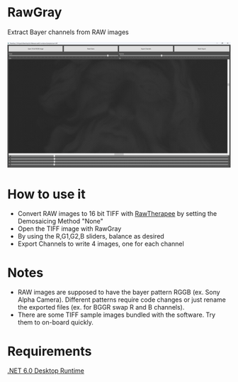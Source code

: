# RawGray

Extract Bayer channels from RAW images

![Screenshot](docs/screen.png)

# How to use it

- Convert RAW images to 16 bit TIFF with [RawTherapee](https://www.rawtherapee.com) by setting the Demosaicing Method "None"
- Open the TIFF image with RawGray
- By using the R,G1,G2,B sliders, balance as desired
- Export Channels to write 4 images, one for each channel

# Notes

- RAW images are supposed to have the bayer pattern RGGB (ex. Sony Alpha Camera). Different patterns require code changes or just rename the exported files (ex. for BGGR swap R and B channels).
- There are some TIFF sample images bundled with the software. Try them to on-board quickly.

# Requirements

[.NET 6.0 Desktop Runtime](https://dotnet.microsoft.com/en-us/download/dotnet/6.0)